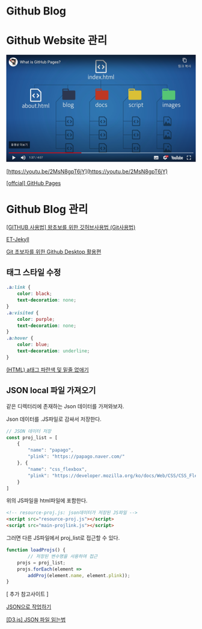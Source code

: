 # Github Blog

# Github Website 관리

![github_webpage_structure.png](github_webpage_structure.png)

[https://youtu.be/2MsN8gpT6jY](https://youtu.be/2MsN8gpT6jY)

[[offcial] GitHub Pages](https://pages.github.com/)

# Github Blog 관리

[[GITHUB 사용법] 왕초보를 위한 깃허브사용법 (Git사용법)](https://tagilog.tistory.com/377)

[ET-Jekyll](http://jekyllthemes.org/themes/et-jekyll/)

[Git 초보자를 위한 Github Desktop 활용편](https://engineering-skcc.github.io/github%20pages/github-pages-desktop/)

## <a> 태그 스타일 수정

```css
.a:link {
    color: black;
    text-decoration: none;
}
.a:visited {
    color: purple;
    text-decoration: none;
}
.a:hover {
    color: blue;
    text-decoration: underline;
}
```

[(HTML) a태그 파란색 및 밑줄 없애기](https://it77.tistory.com/126)

## JSON local 파일 가져오기

같은 디렉터리에 존재하는 Json 데이터를 가져와보자.

Json 데이터를 .JS파일로 감싸서 저장한다.

```jsx
// JSON 데이터 저장
const proj_list = [
    {   
        "name": "papago",
        "plink": "https://papago.naver.com/"
    }, {
        "name": "css_flexbox",
        "plink": "https://developer.mozilla.org/ko/docs/Web/CSS/CSS_Flexible_Box_Layout/Flexbox%EC%9D%98_%EA%B8%B0%EB%B3%B8_%EA%B0%9C%EB%85%90"
    }
]
```

위의 JS파일을 html파일에 포함한다.

```html
<!-- resource-proj.js: json데이터가 저장된 JS파일 -->
<script src="resource-proj.js"></script>
<script src="main-projlink.js"></script>
```

그러면 다른 JS파일에서 proj_list로 접근할 수 있다.

```jsx
function loadProjs() {
		// 저장된 변수명을 사용하여 접근
    projs = proj_list;
    projs.forEach(element => 
        addProj(element.name, element.plink));
}
```

[ 추가 참고사이트 ]

[JSON으로 작업하기](https://developer.mozilla.org/ko/docs/Learn/JavaScript/Objects/JSON)

[[D3.js] JSON 파일 읽는법](https://codeda.tistory.com/211)